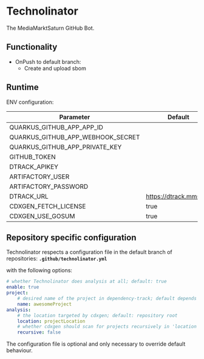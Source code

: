 # Technolinator

The MediaMarktSaturn GitHub Bot.

## Functionality

* OnPush to default branch:
  * Create and upload sbom

## Runtime

ENV configuration:

| Parameter                         | Default                |
|-----------------------------------|------------------------|
| QUARKUS_GITHUB_APP_APP_ID         |                        |
| QUARKUS_GITHUB_APP_WEBHOOK_SECRET |                        |
| QUARKUS_GITHUB_APP_PRIVATE_KEY    |                        |
| GITHUB_TOKEN                      |                        |
| DTRACK_APIKEY                     |                        |
| ARTIFACTORY_USER                  |                        |
| ARTIFACTORY_PASSWORD              |                        |
| DTRACK_URL                        | https://dtrack.mmst.eu |
| CDXGEN_FETCH_LICENSE              | true                   |
| CDXGEN_USE_GOSUM                  | true                   |

## Repository specific configuration

Technolinator respects a configuration file in the default branch of repositories:
**`.github/technolinator.yml`**

with the following options:
```yaml
# whether Technolinator does analysis at all; default: true
enable: true
project:
    # desired name of the project in dependency-track; default depends on build system, for maven it's: "groupId:artifactId"
    name: awesomeProject
analysis:
    # the location targeted by cdxgen; default: repository root
    location: projectLocation
    # whether cdxgen should scan for projects recursively in 'location' or only 'location' itself; default: false
    recursive: false
```

The configuration file is optional and only necessary to override default behaviour.

